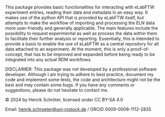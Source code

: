 This package provides basic functionalities for interacting with eLabFTW experiment entries, reading their data and metadata in an easy way. It makes use of the python API that is provided by eLabFTW itself, but attempts to make the workflow of importing and processing the ELN data more user-friendly and generally applicable. The main features include the possibility to request experimental 
as well as process the data within them to facilitate their further analysis or reporting. Essentially, this is intended to provide a basis to enable the use of eLabFTW as a central repository for all data attached to an experiment. At the moment, this is only a proof-of-concept, that has to be improved and expanded before being ready to be integrated into any actual RDM workflows.

DISCLAIMER: This package was not developed by a professional software developer. Although I am trying to adhere to best practice, document my code and implement some tests, the code and architecture might not be the best and may contain some bugs. If you have any comments or suggestions, please do not hesitate to contact me.

© 2024 by Henrik Schröter, licensed under CC BY-SA 4.0

Email: henrik.schroeter@uni-rostock.de / ORCID 0009-0008-1112-2835
